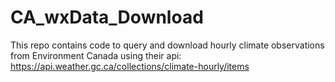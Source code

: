 # CA_wxData_Download
This repo contains code to query and download hourly climate observations from Environment Canada using their api: https://api.weather.gc.ca/collections/climate-hourly/items
